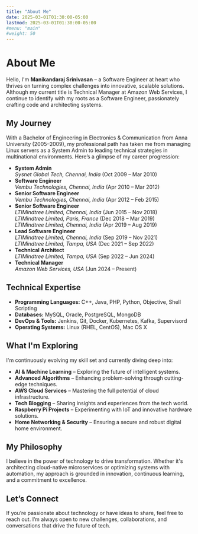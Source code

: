 ```yaml
---
title: "About Me"
date: 2025-03-01T01:30:00-05:00
lastmod: 2025-03-01T01:30:00-05:00
#menu: "main"
#weight: 50
---
```


# About Me

Hello, I'm **Manikandaraj Srinivasan** – a Software Engineer at heart who thrives on turning complex challenges into innovative, scalable solutions. Although my current title is Technical Manager at Amazon Web Services, I continue to identify with my roots as a Software Engineer, passionately crafting code and architecting systems.

## My Journey

With a Bachelor of Engineering in Electronics & Communication from Anna University (2005–2009), my professional path has taken me from managing Linux servers as a System Admin to leading technical strategies in multinational environments. Here’s a glimpse of my career progression:

- **System Admin**  
  _Sysnet Global Tech, Chennai, India_ (Oct 2009 – Mar 2010)
- **Software Engineer**  
  _Vembu Technologies, Chennai, India_ (Apr 2010 – Mar 2012)
- **Senior Software Engineer**  
  _Vembu Technologies, Chennai, India_ (Apr 2012 – Feb 2015)
- **Senior Software Engineer**  
  _LTIMindtree Limited, Chennai, India_ (Jun 2015 – Nov 2018)  
  _LTIMindtree Limited, Paris, France_ (Dec 2018 – Mar 2019)  
  _LTIMindtree Limited, Chennai, India_ (Apr 2019 – Aug 2019)
- **Lead Software Engineer**  
  _LTIMindtree Limited, Chennai, India_ (Sep 2019 – Nov 2021)  
  _LTIMindtree Limited, Tampa, USA_ (Dec 2021 – Sep 2022)
- **Technical Architect**  
  _LTIMindtree Limited, Tampa, USA_ (Sep 2022 – Jun 2024)
- **Technical Manager**  
  _Amazon Web Services, USA_ (Jun 2024 – Present)

## Technical Expertise

- **Programming Languages:** C++, Java, PHP, Python, Objective, Shell Scripting
- **Databases:** MySQL, Oracle, PostgreSQL, MongoDB
- **DevOps & Tools:** Jenkins, Git, Docker, Kubernetes, Kafka, Supervisord
- **Operating Systems:** Linux (RHEL, CentOS), Mac OS X

## What I'm Exploring

I'm continuously evolving my skill set and currently diving deep into:

- **AI & Machine Learning** – Exploring the future of intelligent systems.
- **Advanced Algorithms** – Enhancing problem-solving through cutting-edge techniques.
- **AWS Cloud Services** – Mastering the full potential of cloud infrastructure.
- **Tech Blogging** – Sharing insights and experiences from the tech world.
- **Raspberry Pi Projects** – Experimenting with IoT and innovative hardware solutions.
- **Home Networking & Security** – Ensuring a secure and robust digital home environment.

## My Philosophy

I believe in the power of technology to drive transformation. Whether it's architecting cloud-native microservices or optimizing systems with automation, my approach is grounded in innovation, continuous learning, and a commitment to excellence.

## Let’s Connect

If you’re passionate about technology or have ideas to share, feel free to reach out. I’m always open to new challenges, collaborations, and conversations that drive the future of tech.
